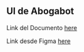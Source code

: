 ## UI de Abogabot 

Link del Documento  [here](https://drive.google.com/file/d/1-mBpllwMTiO1chF5PNThsNcZq6YSJpfh/view?usp=sharing)

Link desde Figma [here](https://www.figma.com/file/jgAPNGFfrbTXst51onNkxn/UX?node-id=26%3A8)